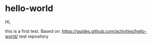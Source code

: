 # hello-world


Hi,

this is a first test.
Based on: https://guides.github.com/activities/hello-world/
test repository
